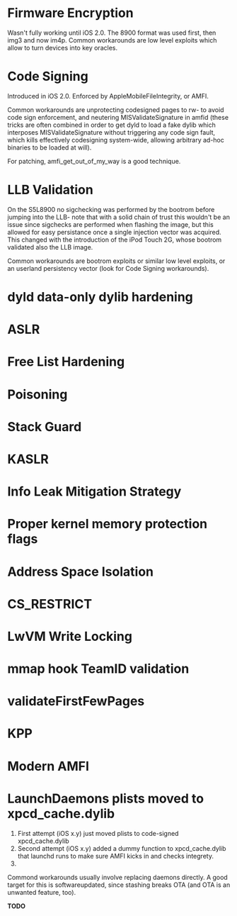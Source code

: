 
# Firmware Encryption

Wasn't fully working until iOS 2.0. The 8900 format was used first, then img3 and now im4p. Common workarounds are low level exploits which allow to turn devices into key oracles.

# Code Signing

Introduced in iOS 2.0. Enforced by AppleMobileFileIntegrity, or AMFI.

Common workarounds are unprotecting codesigned pages to rw- to avoid code sign enforcement, and neutering MISValidateSignature in amfid (these tricks are often combined in order to get dyld to load a fake dylib which interposes MISValidateSignature without triggering any code sign fault, which kills effectively codesigning system-wide, allowing arbitrary ad-hoc binaries to be loaded at will). 

For patching, amfi_get_out_of_my_way is a good technique.

# LLB Validation

On the S5L8900 no sigchecking was performed by the bootrom before jumping into the LLB- note that with a solid chain of trust this wouldn't be an issue since sigchecks are performed when flashing the image, but this allowed for easy persistance once a single injection vector was acquired. This changed with the introduction of the iPod Touch 2G, whose bootrom validated also the LLB image. 

Common workarounds are bootrom exploits or similar low level exploits, or an userland persistency vector (look for Code Signing workarounds).

# dyld data-only dylib hardening
# ASLR
# Free List Hardening
# Poisoning
# Stack Guard
# KASLR
# Info Leak Mitigation Strategy
# Proper kernel memory protection flags
# Address Space Isolation
# CS_RESTRICT
# LwVM Write Locking
# mmap hook TeamID validation
# validateFirstFewPages
# KPP
# Modern AMFI
# LaunchDaemons plists moved to xpcd_cache.dylib
1. First attempt (iOS x.y) just moved plists to code-signed xpcd_cache.dylib
2. Second attempt (iOS x.y) added a dummy function to xpcd_cache.dylib that launchd runs to make sure AMFI kicks in and checks integrety.
3. 
Commond workarounds usually involve replacing daemons directly. A good target for this is softwareupdated, since stashing breaks OTA (and OTA is an unwanted feature, too).

__TODO__
